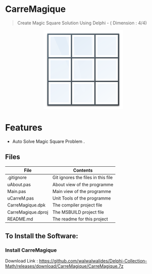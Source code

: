 # CarreMagique
> Create Magic Square Solution Using Delphi - ( Dimension : 4/4)                     

<p align ="center">
<img src=CarreMagique_.png>
<p/>



# Features  
- Auto Solve Magic Square Problem . 









## Files

| File | Contents | 
| --- | --- |
| .gitignore | Git ignores the files in this file |
| uAbout.pas | About view of the programme |
| Main.pas | Main view of the programme |
| uCarreM.pas| Unit Tools of the programme |
| CarreMagique.dpk | The compiler project file |
| CarreMagique.dproj | The MSBUILD project file |
| README.md | The readme for this project |

## To Install the Software:

### Install CarreMagique 
Download Link : 
https://github.com/walwalwalides/Delphi-Collection-Math/releases/download/CarreMagique/CarreMagique.7z
